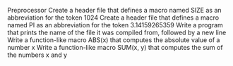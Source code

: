 Preprocessor
Create a header file that defines a macro named SIZE as an abbreviation for the token 1024
Create a header file that defines a macro named PI as an abbreviation for the token 3.14159265359
Write a program that prints the name of the file it was compiled from, followed by a new line
Write a function-like macro ABS(x) that computes the absolute value of a number x
Write a function-like macro SUM(x, y) that computes the sum of the numbers x and y

